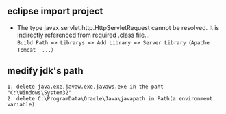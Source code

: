 ## eclipse import project
* The type javax.servlet.http.HttpServletRequest cannot be resolved. It is indirectly referenced from   required .class file...<br>
`Build Path => Librarys => Add Library => Server Library（Apache Tomcat  ...）`

## medify jdk's path
```
1. delete java.exe,javaw.exe,javaws.exe in the paht "C:\Windows\System32"
2. delete C:\ProgramData\Oracle\Java\javapath in Path(a environment variable)
``` 
